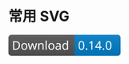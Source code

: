 # 常用 SVG 

![Download](https://raw.githubusercontent.com/liuour/SVG/b71c523a0b4f7ea4395536c2c05060fcd02d7c71/Download.svg)


